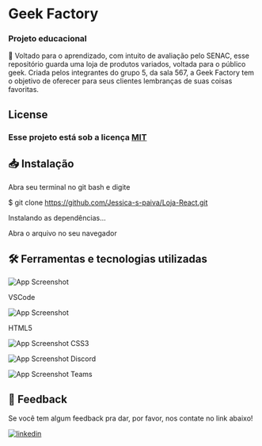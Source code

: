 # Geek Factory

### Projeto educacional
🌿 Voltado para o aprendizado, com intuito de avaliação pelo SENAC, esse repositório guarda uma loja de produtos variados, voltada para o público geek. Criada pelos integrantes do grupo 5, da sala 567, a Geek Factory tem o objetivo de oferecer para seus clientes lembranças de suas coisas favoritas.
## License

### Esse projeto está sob a licença [MIT](https://choosealicense.com/licenses/mit/)

## 📥 Instalação

  Abra seu terminal no git bash e digite

  $ git clone https://github.com/Jessica-s-paiva/Loja-React.git

  Instalando as dependências...

  Abra o arquivo no seu navegador


## 🛠 Ferramentas e tecnologias utilizadas

![App Screenshot](./img/vscode_icon.png)

VSCode


![App Screenshot](./img/html_icon.png) 

HTML5


![App Screenshot](./img/css3_icon.png)
CSS3


![App Screenshot](./img/discord_icon.png)
Discord


![App Screenshot](./img/teams_icon.png)
Teams

## 💌 Feedback

Se você tem algum feedback pra dar, por favor, nos contate no link abaixo!

[![linkedin](https://img.shields.io/badge/linkedin-0A66C2?style=for-the-badge&logo=linkedin&logoColor=white)](https://www.linkedin.com/in/alessandra-bulka-de-ramos/)